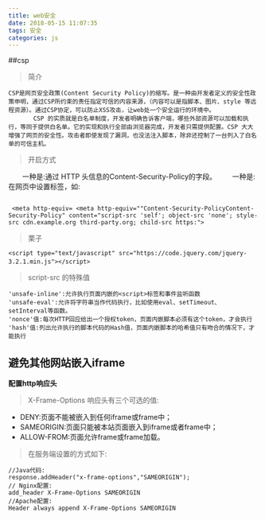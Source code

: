 ```yaml
---
title: web安全
date: 2018-05-15 11:07:35
tags: 安全
categories: js
---
```



<div><!-- more--></div>

##csp

> 简介


```
CSP是网页安全政策(Content Security Policy)的缩写。是一种由开发者定义的安全性政策申明，通过CSP所约束的责任指定可信的内容来源，（内容可以是指脚本、图片、style 等远程资源）。通过CSP协定，可以防止XSS攻击，让web处一个安全运行的环境中。
       CSP 的实质就是白名单制度，开发者明确告诉客户端，哪些外部资源可以加载和执行，等同于提供白名单。它的实现和执行全部由浏览器完成，开发者只需提供配置。CSP 大大增强了网页的安全性。攻击者即使发现了漏洞，也没法注入脚本，除非还控制了一台列入了白名单的可信主机。
```


> 开启方式

　　一种是:通过 HTTP 头信息的Content-Security-Policy的字段。
　　一种是:在网页中设置<meta>标签，如:


```

 <meta http-equiv= <meta http-equiv=""Content-Security-PolicyContent-Security-Policy" content="script-src 'self'; object-src 'none'; style-src cdn.example.org third-party.org; child-src https:">
```

> 栗子


```
<script type="text/javascript" src="https://code.jquery.com/jquery-3.2.1.min.js"></script>　　
```

> script-src 的特殊值


```
'unsafe-inline':允许执行页面内嵌的<script>标签和事件监听函数
'unsafe-eval':允许将字符串当作代码执行，比如使用eval、setTimeout、setInterval等函数。
'nonce'值:每次HTTP回应给出一个授权token，页面内嵌脚本必须有这个token，才会执行
'hash'值:列出允许执行的脚本代码的Hash值，页面内嵌脚本的哈希值只有吻合的情况下，才能执行
```

## 避免其他网站嵌入iframe

**配置http响应头**

> X-Frame-Options 响应头有三个可选的值:

* DENY:页面不能被嵌入到任何iframe或frame中；
* SAMEORIGIN:页面只能被本站页面嵌入到iframe或者frame中；
* ALLOW-FROM:页面允许frame或frame加载。

> 在服务端设置的方式如下:

```
//Java代码:
response.addHeader("x-frame-options","SAMEORIGIN");
// Nginx配置:
add_header X-Frame-Options SAMEORIGIN
//Apache配置:
Header always append X-Frame-Options SAMEORIGIN
```


